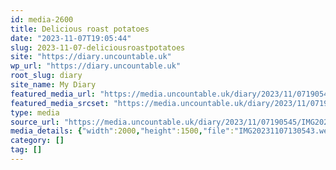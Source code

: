 ```yaml
---
id: media-2600
title: Delicious roast potatoes
date: "2023-11-07T19:05:44"
slug: 2023-11-07-deliciousroastpotatoes
site: "https://diary.uncountable.uk"
wp_url: "https://diary.uncountable.uk"
root_slug: diary
site_name: My Diary
featured_media_url: "https://media.uncountable.uk/diary/2023/11/07190545/IMG20231107130543.webp"
featured_media_srcset: "https://media.uncountable.uk/diary/2023/11/07190545/IMG20231107130543-300x225.webp 300w, https://media.uncountable.uk/diary/2023/11/07190545/IMG20231107130543-1024x768.webp 1024w, https://media.uncountable.uk/diary/2023/11/07190545/IMG20231107130543-150x150.webp 150w, https://media.uncountable.uk/diary/2023/11/07190545/IMG20231107130543-640x480.webp 640w, https://media.uncountable.uk/diary/2023/11/07190545/IMG20231107130543.webp 2000w"
type: media
source_url: "https://media.uncountable.uk/diary/2023/11/07190545/IMG20231107130543.webp"
media_details: {"width":2000,"height":1500,"file":"IMG20231107130543.webp","filesize":197952,"sizes":{"medium":{"file":"IMG20231107130543-300x225.webp","width":300,"height":225,"filesize":17848,"mime_type":"image/webp","source_url":"https://media.uncountable.uk/diary/2023/11/07190545/IMG20231107130543-300x225.webp"},"large":{"file":"IMG20231107130543-1024x768.webp","width":1024,"height":768,"filesize":101198,"mime_type":"image/webp","source_url":"https://media.uncountable.uk/diary/2023/11/07190545/IMG20231107130543-1024x768.webp"},"thumbnail":{"file":"IMG20231107130543-150x150.webp","width":150,"height":150,"filesize":7518,"mime_type":"image/webp","source_url":"https://media.uncountable.uk/diary/2023/11/07190545/IMG20231107130543-150x150.webp"},"mobwidth":{"file":"IMG20231107130543-640x480.webp","width":640,"height":480,"filesize":52218,"mime_type":"image/webp","source_url":"https://media.uncountable.uk/diary/2023/11/07190545/IMG20231107130543-640x480.webp"},"full":{"file":"IMG20231107130543.webp","width":2000,"height":1500,"mime_type":"image/webp","source_url":"https://media.uncountable.uk/diary/2023/11/07190545/IMG20231107130543.webp"}},"image_meta":{"aperture":"0","credit":"","camera":"","caption":"","created_timestamp":"0","copyright":"","focal_length":"0","iso":"0","shutter_speed":"0","title":"","orientation":"0","keywords":[]}}
category: []
tag: []
---
```


